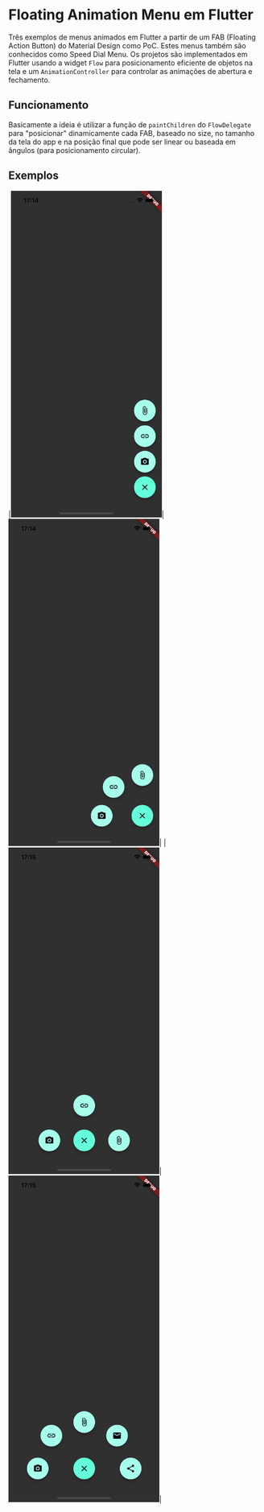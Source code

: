 # Floating Animation Menu em Flutter

Três exemplos de menus animados em Flutter a partir de um FAB (Floating Action Button) do Material Design como PoC. Estes menus também são conhecidos como Speed Dial Menu. Os projetos são implementados em Flutter usando a widget `Flow` para posicionamento eficiente de objetos na tela e um `AnimationController` para controlar as animações de abertura e fechamento. 

## Funcionamento
Basicamente a ideia é utilizar a função de `paintChildren` do `FlowDelegate` para "posicionar" dinamicamente cada FAB, baseado no size, no tamanho da tela do app e na posição final que pode ser linear ou baseada em ângulos (para posicionamento circular).

## Exemplos
|<img src="./exemplo-vertical.png" width="300"/>|<img src="./exemplo-circular.png" width="300"/>|
|
<img src="./exemplo-arco-1.png" width="300"/>|<img src="./exemplo-arco-2.png" width="300"/>|


